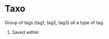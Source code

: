 Taxo
==========================================================================

Group of tags (tag1, tag2, tag3) all a type of tag.
1. Saved within